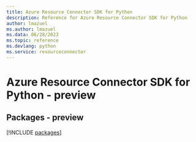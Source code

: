 ```yaml
---
title: Azure Resource Connector SDK for Python
description: Reference for Azure Resource Connector SDK for Python
author: lmazuel
ms.author: lmazuel
ms.data: 06/28/2023
ms.topic: reference
ms.devlang: python
ms.service: resourceconnector
---
```

# Azure Resource Connector SDK for Python - preview
## Packages - preview
[!INCLUDE [packages](resource-connector-index.md)]